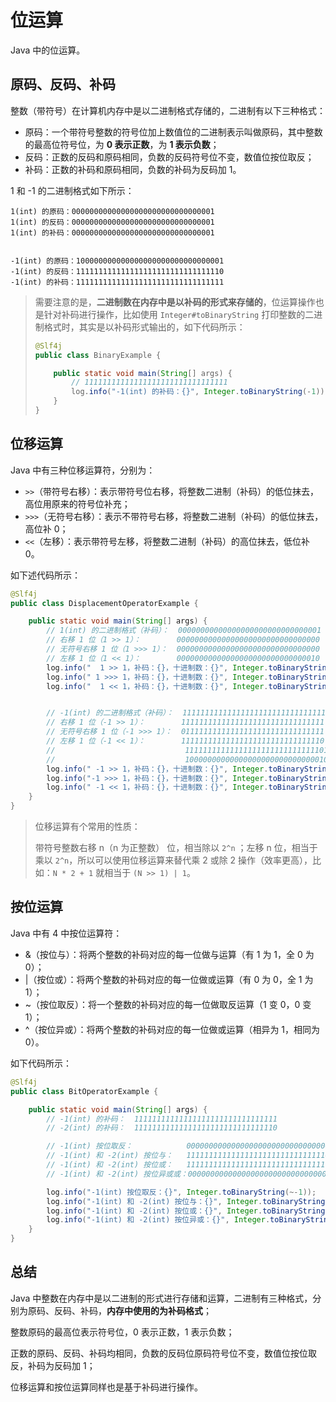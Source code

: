# 位运算

Java 中的位运算。

## 原码、反码、补码

整数（带符号）在计算机内存中是以二进制格式存储的，二进制有以下三种格式：

- 原码：一个带符号整数的符号位加上数值位的二进制表示叫做原码，其中整数的最高位符号位，为 **0 表示正数**，为 **1 表示负数**；
- 反码：正数的反码和原码相同，负数的反码符号位不变，数值位按位取反；
- 补码：正数的补码和原码相同，负数的补码为反码加 1。

1 和 -1 的二进制格式如下所示：

```
1(int) 的原码：00000000000000000000000000000001 
1(int) 的反码：00000000000000000000000000000001 
1(int) 的补码：00000000000000000000000000000001 


-1(int) 的原码：100000000000000000000000000000001
-1(int) 的反码：111111111111111111111111111111110
-1(int) 的补码：111111111111111111111111111111111
```

> 需要注意的是，**二进制数在内存中是以补码的形式来存储的**，位运算操作也是针对补码进行操作，比如使用 `Integer#toBinaryString` 打印整数的二进制格式时，其实是以补码形式输出的，如下代码所示：
>
> ```java
> @Slf4j
> public class BinaryExample {
> 
>     public static void main(String[] args) {
>         // 11111111111111111111111111111111
>         log.info("-1(int) 的补码：{}", Integer.toBinaryString(-1));
>     }
> }
> ```

## 位移运算

Java 中有三种位移运算符，分别为：

- `>>`（带符号右移）：表示带符号位右移，将整数二进制（补码）的低位抹去，高位用原来的符号位补充；
- `>>>`（无符号右移）：表示不带符号右移，将整数二进制（补码）的低位抹去，高位补 0；
- `<<`（左移）：表示带符号左移，将整数二进制（补码）的高位抹去，低位补 0。

如下述代码所示：

```java
@Slf4j
public class DisplacementOperatorExample {

    public static void main(String[] args) {
        // 1(int) 的二进制格式（补码）：  00000000000000000000000000000001   -> 1
        // 右移 1 位（1 >> 1）：        00000000000000000000000000000000   -> 0
        // 无符号右移 1 位（1 >>> 1）：  00000000000000000000000000000000   -> 0
        // 左移 1 位（1 << 1）：        00000000000000000000000000000010   -> 2
        log.info("  1 >> 1，补码：{}，十进制数：{}", Integer.toBinaryString(1 >> 1), (1 >> 1));
        log.info(" 1 >>> 1，补码：{}，十进制数：{}", Integer.toBinaryString(1 >>> 1), (1 >>> 1));
        log.info("  1 << 1，补码：{}，十进制数：{}", Integer.toBinaryString(1 << 1), (1 << 1));


        // -1(int) 的二进制格式（补码）：  11111111111111111111111111111111   -> -1
        // 右移 1 位（-1 >> 1）：        11111111111111111111111111111111   -> -1
        // 无符号右移 1 位（-1 >>> 1）：  01111111111111111111111111111111   -> 2^31 - 1
        // 左移 1 位（-1 << 1）：        11111111111111111111111111111110
        //                             11111111111111111111111111111101
        //                             10000000000000000000000000000010   -> -2
        log.info(" -1 >> 1，补码：{}，十进制数：{}", Integer.toBinaryString(-1 >> 1), (-1 >> 1));
        log.info("-1 >>> 1，补码：{}，十进制数：{}", Integer.toBinaryString(-1 >>> 1), (-1 >>> 1));
        log.info(" -1 << 1，补码：{}，十进制数：{}", Integer.toBinaryString(-1 << 1), (-1 << 1));
    }
}
```

> 位移运算有个常用的性质：
>
> 带符号整数右移 n（n 为正整数） 位，相当除以 `2^n` ；左移 n 位，相当于乘以 `2^n`，所以可以使用位移运算来替代乘 2 或除 2 操作（效率更高），比如：`N * 2 + 1` 就相当于 `(N >> 1) | 1`。

## 按位运算

Java 中有 4 中按位运算符：

- &（按位与）：将两个整数的补码对应的每一位做与运算（有 1 为 1，全 0 为 0）；
- |（按位或）：将两个整数的补码对应的每一位做或运算（有 0 为 0，全 1 为 1）；
- ~（按位取反）：将一个整数的补码对应的每一位做取反运算（1 变 0，0 变 1）；
- ^（按位异或）：将两个整数的补码对应的每一位做或运算（相异为 1，相同为 0）。

如下代码所示：

```java
@Slf4j
public class BitOperatorExample {

    public static void main(String[] args) {
        // -1(int) 的补码：  11111111111111111111111111111111
        // -2(int) 的补码：  11111111111111111111111111111110

        // -1(int) 按位取反：            00000000000000000000000000000000
        // -1(int) 和 -2(int) 按位与：   11111111111111111111111111111110
        // -1(int) 和 -2(int) 按位或：   11111111111111111111111111111111
        // -1(int) 和 -2(int) 按位异或或：00000000000000000000000000000001

        log.info("-1(int) 按位取反：{}", Integer.toBinaryString(~-1));
        log.info("-1(int) 和 -2(int) 按位与：{}", Integer.toBinaryString(-1 & -2));
        log.info("-1(int) 和 -2(int) 按位或：{}", Integer.toBinaryString(-1 | -2));
        log.info("-1(int) 和 -2(int) 按位异或：{}", Integer.toBinaryString(-1 ^ -2));
    }
}
```

## 总结

Java 中整数在内存中是以二进制的形式进行存储和运算，二进制有三种格式，分别为原码、反码、补码，**内存中使用的为补码格式**；

整数原码的最高位表示符号位，0 表示正数，1 表示负数；

正数的原码、反码、补码均相同，负数的反码位原码符号位不变，数值位按位取反，补码为反码加 1；

位移运算和按位运算同样也是基于补码进行操作。